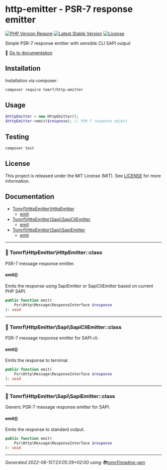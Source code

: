 # http-emitter - PSR-7 response emitter

[![PHP Version Require](http://poser.pugx.org/tomrf/http-emitter/require/php?style=flat-square)](https://packagist.org/packages/tomrf/http-emitter) [![Latest Stable Version](http://poser.pugx.org/tomrf/http-emitter/v?style=flat-square)](https://packagist.org/packages/tomrf/http-emitter) [![License](http://poser.pugx.org/tomrf/http-emitter/license?style=flat-square)](https://packagist.org/packages/tomrf/http-emitter)

Simple PSR-7 response emitter with sensible CLI SAPI output

📔 [Go to documentation](#documentation)

## Installation
Installation via composer:

```bash
composer require tomrf/http-emitter
```

## Usage
```php
$httpEmitter = new HttpEmitter();
$httpEmitter->emit($response); // PSR-7 response object
```

## Testing
```bash
composer test
```

## License
This project is released under the MIT License (MIT).
See [LICENSE](LICENSE) for more information.

## Documentation
 - [Tomrf\HttpEmitter\HttpEmitter](#-tomrfhttpemitterhttpemitterclass)
   - [emit](#emit)
 - [Tomrf\HttpEmitter\Sapi\SapiCliEmitter](#-tomrfhttpemittersapisapicliemitterclass)
   - [emit](#emit)
 - [Tomrf\HttpEmitter\Sapi\SapiEmitter](#-tomrfhttpemittersapisapiemitterclass)
   - [emit](#emit)


***

### 📂 Tomrf\HttpEmitter\HttpEmitter::class

PSR-7 message response emitter.

#### emit()

Emits the response using SapiEmitter or SapiCliEmitter based on
current PHP SAPI.

```php
public function emit(
    Psr\Http\Message\ResponseInterface $response
): void

```


***

### 📂 Tomrf\HttpEmitter\Sapi\SapiCliEmitter::class

PSR-7 message response emitter for SAPI cli.

#### emit()

Emits the response to terminal.

```php
public function emit(
    Psr\Http\Message\ResponseInterface $response
): void

```


***

### 📂 Tomrf\HttpEmitter\Sapi\SapiEmitter::class

Generic PSR-7 message response emitter for SAPI.

#### emit()

Emits the response to standard output.

```php
public function emit(
    Psr\Http\Message\ResponseInterface $response
): void

```



***

_Generated 2022-06-15T23:05:29+02:00 using 📚[tomrf/readme-gen](https://packagist.org/packages/tomrf/readme-gen)_
